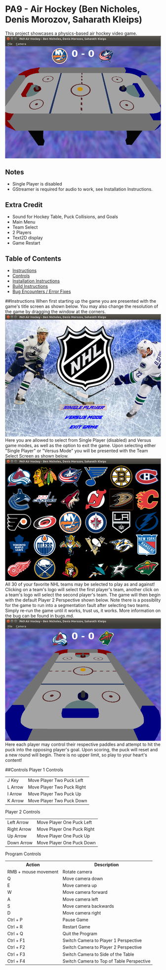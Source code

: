 # PA9 - Air Hockey (Ben Nicholes, Denis Morozov, Saharath Kleips)
This project showcases a physics-based air hockey video game.  
![](.screenshot.png "Screenshot")

## Notes
+ Single Player is disabled
+ GStreamer is required for audio to work, see Installation Instructions.

## Extra Credit
+ Sound for Hockey Table, Puck Collisions, and Goals
+ Main Menu
+ Team Select
+ 2 Players 
+ Text2D display
+ Game Restart


## Table of Contents
+ [Instructions](#instructions)
+ [Controls](#controls)
+ [Installation Instructions](install.md)  
+ [Build Instructions](build.md)  
+ [Bug Encounters / Error Fixes](bugs.md)

##Instructions
When first starting up the game you are presented with the game's title screen as shown below. You may also change the resolution of the game by dragging the window at the corners.  
![](.TitleScreen.png "Title Screen")  
Here you are allowed to select from Single Player (disabled) and Versus game modes, as well as the option to exit the game. Upon selecting either "Single Player" or "Versus Mode" you will be presented with the Team Select Screen as shown below.  
![](.TeamSelectScreen.png "Team Select Screen")  
All 30 of your favorite NHL teams may be selected to play as and against! Clicking on a team's logo will select the first player's team, another click on a team's logo will select the second player's team. The game will then begin with the default Player 2 Perspective shown below. Note there is a possiblity for the game to run into a segmentation fault after selecting two teams. Simply re-run the game until it works, trust us, it works. More information on the bug can be found in bugs.md.  
![](.GameScreen.png "Game Screen")  
Here each player may control their respective paddles and attempt to hit the puck into the opposing player's goal. Upon scoring, the puck will reset and a new round will begin. There is no upper limit, so play to your heart's content!

##Controls
Player 1 Controls
<table>
    <tbody>
    <tr>
        <td>J Key</td>
        <td>Move Player Two Puck Left</td>
    </tr>
    <tr>
        <td>L Arrow</td>
        <td>Move Player Two Puck Right</td>
    </tr>
    <tr>
        <td>I Arrow</td>
        <td>Move Player Two Puck Up</td>
    </tr>
    <tr>
        <td>K Arrow</td>
        <td>Move Player Two Puck Down</td>
    </tr>
    </tbody>
</table>
Player 2 Controls
<table>
    <tbody>
    <tr>
        <td>Left Arrow</td>
        <td>Move Player One Puck Left</td>
    </tr>
    <tr>
        <td>Right Arrow</td>
        <td>Move Player One Puck Right</td>
    </tr>
    <tr>
        <td>Up Arrow</td>
        <td>Move Player One Puck Up</td>
    </tr>
    <tr>
        <td>Down Arrow</td>
        <td>Move Player One Puck Down</td>
    </tr>
    </tbody>
</table>
Program Controls
<table>
    <tbody>
    <tr>
        <th>Action</th>
        <th>Description</th>
    </tr>
    <tr>
        <td>RMB + mouse movement</td>
        <td>Rotate camera</td>
    </tr>
    <tr>
        <td>Q</td>
        <td>Move camera down</td>
    </tr>
    <tr>
        <td>E</td>
        <td>Move camera up</td>
    </tr>
    <tr>
        <td>W</td>
        <td>Move camera forward</td>
    </tr>
    <tr>
        <td>A</td>
        <td>Move camera left</td>
    </tr>
    <tr>
        <td>S</td>
        <td>Move camera backwards</td>
    </tr>
    <tr>
        <td>D</td>
        <td>Move camera right</td>
    </tr>
    <tr>
        <td>Ctrl + P</td>
        <td>Pause Game</td>
    </tr>
    <tr>
        <td>Ctrl + R</td>
        <td>Restart Game</td>
    </tr>
    <tr>
        <td>Ctrl + Q</td>
        <td>Quit the Program</td>
    </tr>
    <tr>
        <td>Ctrl + F1</td>
        <td>Switch Camera to Player 1 Perspective</td>
    </tr>
    <tr>
        <td>Ctrl + F2</td>
        <td>Switch Camera to Player 2 Perspective</td>
    </tr>
    <tr>
        <td>Ctrl + F3</td>
        <td>Switch Camera to Side of the Table</td>
    </tr>
    <tr>
        <td>Ctrl + F4</td>
        <td>Switch Camera to Top of Table Perspective</td>
    </tr>
    </tbody>
</table>